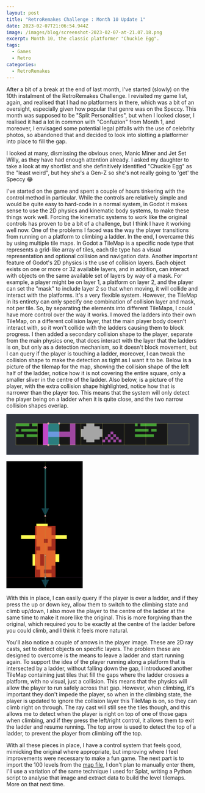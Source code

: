 ```yaml
---
layout: post
title: "RetroRemakes Challenge : Month 10 Update 1"
date: 2023-02-07T21:06:54.944Z
image: /images/blog/screenshot-2023-02-07-at-21.07.18.png
excerpt: Month 10, the classic platformer "Chuckie Egg".
tags:
  - Games
  - Retro
categories:
  - RetroRemakes
---
```

After a bit of a break at the end of last month, I've started (slowly) on the 10th instalment of the RetroRemakes  Challenge. I revisited my game list, again, and realised that I had no platformers in there, which was a bit of an oversight, especially given how popular that genre was on the Speccy. This month was supposed to be "Split Personalities", but when I looked closer, I realised it had a lot in common with "Confuzion" from Month 1, and moreover, I envisaged some potential legal pitfalls with the use of celebrity photos, so abandoned that and decided to look into slotting a platformer into place to fill the gap.

I looked at many, dismissing the obvious ones, Manic Miner and Jet Set Willy, as they have had enough attention already. I asked my daughter to take a look at my shortlist and she definitively identified "Chuckie Egg" as the "least weird", but hey she's a Gen-Z so she's not really going to 'get' the Speccy 😂

I've started on the game and spent a couple of hours tinkering with the control method in particular. While the controls are relatively simple and would be quite easy to hard-code in a normal system, in Godot it makes sense to use the 2D physics and kinematic body systems, to make these things work well. Forcing the kinematic systems to work like the original controls has proven to be a bit of a challenge, but I think I have it working well now. One of the problems I faced was the way the player transitions from running on a platform to climbing a ladder. In the end, I overcame this by using multiple tile maps. In Godot a TileMap is a specific node type that represents a grid-like array of tiles, each tile type has a visual representation and optional collision and navigation data. Another important feature of Godot's 2D physics is the use of collision layers. Each object exists on one or more or 32 available layers, and in addition, can interact with objects on the same available set of layers by way of a mask. For example, a player might be on layer 1, a platform on layer 2, and the player can set the "mask" to include layer 2 so that when moving, it will collide and interact with the platforms. It's a very flexible system. However, the TileMap in its entirety can only specify one combination of collision layer and mask, not per tile. So, by separating the elements into different TileMaps, I could have more control over the way it works. I moved the ladders into their own TileMap, on a different collision layer, that the main player body doesn't interact with, so it won't collide with the ladders causing them to block progress. I then added a secondary collision shape to the player, separate from the main physics one, that does interact with the layer that the ladders is on, but only as a detection mechanism, so it doesn't block movement, but I can query if the player is touching a ladder, moreover, I can tweak the collision shape to make the detection as tight as I want it to be. Below is a picture of the tilemap for the map, showing the collision shape of the left half of the ladder, notice how it is not covering the entire square, only a smaller sliver in the centre of the ladder. Also below, is a picture of the player, with the extra collision shape highlighted, notice how that is narrower than the player too. This means that the system will only detect the player being on a ladder when it is quite close, and the two narrow collision shapes overlap. 

![TileMap tiles showing collision shape of ladder.](/images/blog/screenshot-2023-02-07-at-21.22.31.png "TileMap tiles")

<img src="/images/blog/screenshot-2023-02-07-at-21.27.45.png" width="200">

With this in place, I can easily query if the player is over a ladder, and if they press the up or down key, allow them to switch to the climbing state and climb up/down, I also move the player to the centre of the ladder at the same time to make it more like the original. This is more forgiving than the original, which required you to be exactly at the centre of the ladder before you could climb, and I think it feels more natural.

You'll also notice a couple of arrows in the player image. These are 2D ray casts, set to detect objects on specific layers. The problem these are designed to overcome is the means to leave a ladder and start running again. To support the idea of the player running along a platform that is intersected by a ladder, without falling down the gap, I introduced another TileMap containing just tiles that fill the gaps where the ladder crosses a platform, with no visual, just a collision. This means that the physics will allow the player to run safely across that gap. However, when climbing, it's important they don't impede the player, so when in the climbing state, the player is updated to ignore the collision layer this TileMap is on, so they can climb right on through. The ray cast will still see the tiles though, and this allows me to detect when the player is right on top of one of those gaps when climbing, and if they press the left/right control, it allows them to exit the ladder and resume running. The top arrow is used to detect the top of a ladder, to prevent the player from climbing off the top. 

With all these pieces in place, I have a control system that feels good, mimicking the original where appropriate, but improving where I feel improvements were necessary to make a fun game. The next part is to import the 100 levels from the [map file](https://maps.speccy.cz/map.php?id=ChuckieEgg1), I don't plan to manually enter them, I'll use a variation of the same technique I used for Splat, writing a Python script to analyse that image and extract data to build the level tilemaps. More on that next time.